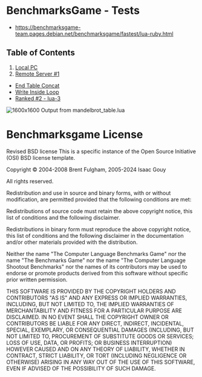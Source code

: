 BenchmarksGame - Tests
======================
- https://benchmarksgame-team.pages.debian.net/benchmarksgame/fastest/lua-ruby.html

Table of Contents
------------------
1. [Local PC](/local-pc.md)
2. [Remote Server #1](/remote-server-1.md)

- [End Table Concat](/mandelbrot_table.lua)
- [Write Inside Loop](/mandelbrot_write.lua)
- [Ranked #2 - lua-3](https://benchmarksgame-team.pages.debian.net/benchmarksgame/program/mandelbrot-lua-3.html)

![1600x1600 Output from mandelbrot_table.lua](/output_mandelbrot.png)

# Benchmarksgame License
Revised BSD license
This is a specific instance of the Open Source Initiative (OSI) BSD license template.

Copyright © 2004-2008 Brent Fulgham, 2005-2024 Isaac Gouy

All rights reserved.

Redistribution and use in source and binary forms, with or without modification, are permitted provided that the following conditions are met:

Redistributions of source code must retain the above copyright notice, this list of conditions and the following disclaimer.

Redistributions in binary form must reproduce the above copyright notice, this list of conditions and the following disclaimer in the documentation and/or other materials provided with the distribution.

Neither the name "The Computer Language Benchmarks Game" nor the name "The Benchmarks Game" nor the name "The Computer Language Shootout Benchmarks" nor the names of its contributors may be used to endorse or promote products derived from this software without specific prior written permission.

THIS SOFTWARE IS PROVIDED BY THE COPYRIGHT HOLDERS AND CONTRIBUTORS "AS IS" AND ANY EXPRESS OR IMPLIED WARRANTIES, INCLUDING, BUT NOT LIMITED TO, THE IMPLIED WARRANTIES OF MERCHANTABILITY AND FITNESS FOR A PARTICULAR PURPOSE ARE DISCLAIMED. IN NO EVENT SHALL THE COPYRIGHT OWNER OR CONTRIBUTORS BE LIABLE FOR ANY DIRECT, INDIRECT, INCIDENTAL, SPECIAL, EXEMPLARY, OR CONSEQUENTIAL DAMAGES (INCLUDING, BUT NOT LIMITED TO, PROCUREMENT OF SUBSTITUTE GOODS OR SERVICES; LOSS OF USE, DATA, OR PROFITS; OR BUSINESS INTERRUPTION) HOWEVER CAUSED AND ON ANY THEORY OF LIABILITY, WHETHER IN CONTRACT, STRICT LIABILITY, OR TORT (INCLUDING NEGLIGENCE OR OTHERWISE) ARISING IN ANY WAY OUT OF THE USE OF THIS SOFTWARE, EVEN IF ADVISED OF THE POSSIBILITY OF SUCH DAMAGE.